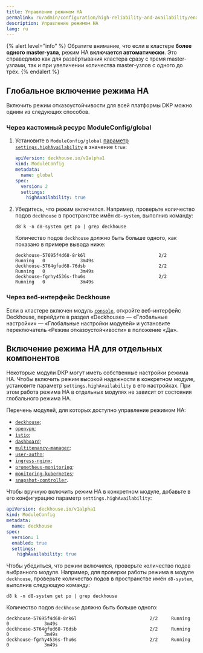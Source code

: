 ```yaml
---
title: Управление режимом HA
permalink: ru/admin/configuration/high-reliability-and-availability/enable.html
description: Управление режимом HA
lang: ru
---
```


{% alert level="info" %}
Обратите внимание, что если в кластере **более одного master-узла**, режим HA **включается автоматически**. Это справедливо как для развёртывания кластера сразу с тремя master-узлами, так и при увеличении количества master-узлов с одного до трёх.
{% endalert %}

## Глобальное включение режима HA

Включить режим отказоустойчивости для всей платформы DKP можно одним из следующих способов.

### Через кастомный ресурс ModuleConfig/global

1. Установите в `ModuleConfig/global` [параметр `settings.highAvailability`](/products/kubernetes-platform/documentation/v1/reference/api/global.html#parameters-highavailability) в значение `true`:

   ```yaml
   apiVersion: deckhouse.io/v1alpha1
   kind: ModuleConfig
   metadata:
     name: global
   spec:
     version: 2
     settings: 
       highAvailability: true
   ```

1. Убедитесь, что режим включился. Например, проверьте количество подов `deckhouse` в пространстве имён `d8-system`, выполнив команду:

   ```shell
   d8 k -n d8-system get po | grep deckhouse
   ```

   Количество подов `deckhouse` должно быть больше одного, как показано в примере вывода ниже:

   ```text
   deckhouse-57695f4d68-8rk6l                           2/2     Running   0             3m49s
   deckhouse-5764gfud68-76dsb                           2/2     Running   0             3m49s
   deckhouse-fgrhy4536s-fhu6s                           2/2     Running   0             3m49s
   ```

### Через веб-интерфейс Deckhouse

Если в кластере включен модуль [`console`](/modules/console/), откройте веб-интерфейс Deckhouse, перейдите в раздел «Deckhouse» — «Глобальные настройки» — «Глобальные настройки модулей» и установите переключатель «Режим отказоустойчивости» в положение «Да».

## Включение режима HA для отдельных компонентов

Некоторые модули DKP могут иметь собственные настройки режима HA. Чтобы включить режим высокой надежности в конкретном модуле, установите параметр `settings.highAvailability` в его настройках. При этом работа режима HA в отдельных модулях не зависит от состояния глобального режима HA.

Перечень модулей, для которых доступно управление режимом HA:

* [`deckhouse`](/modules/deckhouse/);
* [`openvpn`](/modules/openvpn/);
* [`istio`](/modules/istio/);
* [`dashboard`](/modules/dashboard/);
* [`multitenancy-manager`](/modules/multitenancy-manager/);
* [`user-authn`](/modules/user-authn/);
* [`ingress-nginx`](/modules/ingress-nginx/);
* [`prometheus-monitoring`](/modules/prometheus/);
* [`monitoring-kubernetes`](/modules/monitoring-kubernetes/);
* [`snapshot-controller`](/modules/snapshot-controller/).

Чтобы вручную включить режим HA в конкретном модуле, добавьте в его конфигурацию параметр `settings.highAvailability`:

```yaml
apiVersion: deckhouse.io/v1alpha1
kind: ModuleConfig
metadata:
  name: deckhouse
spec:
  version: 1
  enabled: true
  settings:
    highAvailability: true
```

Чтобы убедиться, что режим включился, проверьте количество подов выбранного модуля. Например, для проверки работы режима в модуле `deckhouse`, проверьте количество подов в пространстве имён `d8-system`, выполнив следующую команду:

```shell
d8 k -n d8-system get po | grep deckhouse
```

Количество подов `deckhouse` должно быть больше одного:

```text
deckhouse-57695f4d68-8rk6l                           2/2     Running   0             3m49s
deckhouse-5764gfud68-76dsb                           2/2     Running   0             3m49s
deckhouse-fgrhy4536s-fhu6s                           2/2     Running   0             3m49s
```
